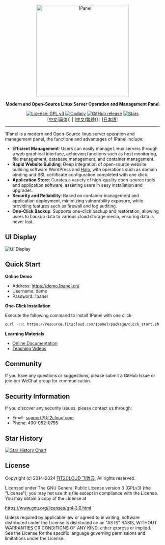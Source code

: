 <p align="center"><a href="https://1panel.cn"><img src="http://1panel.oss-cn-hangzhou.aliyuncs.com/img/1panel-logo.png" alt="1Panel" width="300" /></a></p>
<p align="center"><b>Modern and Open-Source Linux Server Operation and Management Panel</b></p>
<p align="center">
  <a href="https://www.gnu.org/licenses/gpl-3.0.html"><img src="https://shields.io/github/license/1Panel-dev/1Panel" alt="License: GPL v3"></a>
  <a href="https://app.codacy.com/gh/1Panel-dev/1Panel?utm_source=github.com&utm_medium=referral&utm_content=1Panel-dev/1Panel&utm_campaign=Badge_Grade_Dashboard"><img src="https://app.codacy.com/project/badge/Grade/da67574fd82b473992781d1386b937ef" alt="Codacy"></a>
  <a href="https://github.com/1Panel-dev/1Panel/releases"><img src="https://img.shields.io/github/v/release/1Panel-dev/1Panel" alt="GitHub release"></a>
  <a href="https://github.com/1Panel-dev/1Panel"><img src="https://img.shields.io/github/stars/1Panel-dev/1Panel?color=%231890FF&style=flat-square" alt="Stars"></a><br>
  [<a href="../README.md">中文(简体)</a>] | [<a href="README_TW.md">中文(繁體)</a>] | [<a href="README_JP.md">日本語</a>]
</p>

------------------------------

1Panel is a modern and Open-Source linux server operation and management panel, the functions and advantages of 1Panel include:

- **Efficient Management**: Users can easily manage Linux servers through a web graphical interface, achieving functions such as host monitoring, file management, database management, and container management.
- **Rapid Website Building**: Deep integration of open-source website building software WordPress and [Halo](https://github.com/halo-dev/halo/), with operations such as domain binding and SSL certificate configuration completed with one click.
- **Application Store**: Curates a variety of high-quality open-source tools and application software, assisting users in easy installation and upgrades.
- **Security and Reliability**: Based on container management and application deployment, minimizing vulnerability exposure, while providing features such as firewall and log auditing.
- **One-Click Backup**: Supports one-click backup and restoration, allowing users to backup data to various cloud storage media, ensuring data is never lost.

## UI Display

![UI Display](https://resource.fit2cloud.com/1panel/img/overview_en.png)

## Quick Start

**Online Demo**

- Address: <https://demo.1panel.cn/>
- Username: demo
- Password: 1panel

**One-Click Installation**

Execute the following command to install 1Panel with one click:

```sh
curl -sSL https://resource.fit2cloud.com/1panel/package/quick_start.sh -o quick_start.sh && sudo bash quick_start.sh
```

**Learning Materials**

- [Online Documentation](https://1panel.cn/docs/)
- [Teaching Videos](https://space.bilibili.com/510493147/channel/collectiondetail?sid=1199760)

## Community

If you have any questions or suggestions, please submit a GitHub Issue or join our WeChat group for communication.

## Security Information

If you discover any security issues, please contact us through:

- Email: support@fit2cloud.com
- Phone: 400-052-0755

## Star History

[![Star History Chart](https://api.star-history.com/svg?repos=1Panel-dev/1Panel&type=Date)](https://star-history.com/#1Panel-dev/1Panel&Date)

## License

Copyright (c) 2014-2024 [FIT2CLOUD 飞致云](https://fit2cloud.com/), All rights reserved.

Licensed under The GNU General Public License version 3 (GPLv3)  (the "License"); you may not use this file except in compliance with the License. You may obtain a copy of the License at

<https://www.gnu.org/licenses/gpl-3.0.html>

Unless required by applicable law or agreed to in writing, software distributed under the License is distributed on an "AS IS" BASIS, WITHOUT WARRANTIES OR CONDITIONS OF ANY KIND, either express or implied. See the License for the specific language governing permissions and limitations under the License.
